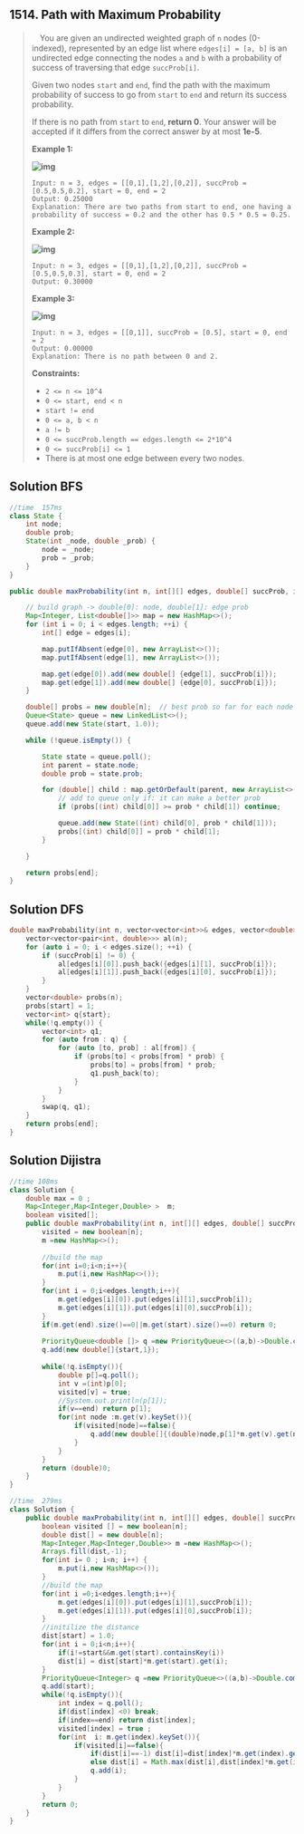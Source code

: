 ## 1514. Path with Maximum Probability

> 　You are given an undirected weighted graph of `n` nodes (0-indexed), represented by an edge list where `edges[i] = [a, b]` is an undirected edge connecting the nodes `a` and `b` with a probability of success of traversing that edge `succProb[i]`.
>
> Given two nodes `start` and `end`, find the path with the maximum probability of success to go from `start` to `end` and return its success probability.
>
> If there is no path from `start` to `end`, **return 0**. Your answer will be accepted if it differs from the correct answer by at most **1e-5**.
>
>  
>
> **Example 1:**
>
> **![img](https://assets.leetcode.com/uploads/2019/09/20/1558_ex1.png)**
>
> ```
> Input: n = 3, edges = [[0,1],[1,2],[0,2]], succProb = [0.5,0.5,0.2], start = 0, end = 2
> Output: 0.25000
> Explanation: There are two paths from start to end, one having a probability of success = 0.2 and the other has 0.5 * 0.5 = 0.25.
> ```
>
> **Example 2:**
>
> **![img](https://assets.leetcode.com/uploads/2019/09/20/1558_ex2.png)**
>
> ```
> Input: n = 3, edges = [[0,1],[1,2],[0,2]], succProb = [0.5,0.5,0.3], start = 0, end = 2
> Output: 0.30000
> ```
>
> **Example 3:**
>
> **![img](https://assets.leetcode.com/uploads/2019/09/20/1558_ex3.png)**
>
> ```
> Input: n = 3, edges = [[0,1]], succProb = [0.5], start = 0, end = 2
> Output: 0.00000
> Explanation: There is no path between 0 and 2.
> ```
>
>  
>
> **Constraints:**
>
> - `2 <= n <= 10^4`
> - `0 <= start, end < n`
> - `start != end`
> - `0 <= a, b < n`
> - `a != b`
> - `0 <= succProb.length == edges.length <= 2*10^4`
> - `0 <= succProb[i] <= 1`
> - There is at most one edge between every two nodes.

## Solution BFS

```java
//time  157ms
class State {
	int node;
	double prob;
	State(int _node, double _prob) {
		node = _node;
		prob = _prob;
	}
}

public double maxProbability(int n, int[][] edges, double[] succProb, int start, int end) {

	// build graph -> double[0]: node, double[1]: edge prob
	Map<Integer, List<double[]>> map = new HashMap<>();
	for (int i = 0; i < edges.length; ++i) {
		int[] edge = edges[i];

		map.putIfAbsent(edge[0], new ArrayList<>());
		map.putIfAbsent(edge[1], new ArrayList<>());

		map.get(edge[0]).add(new double[] {edge[1], succProb[i]});
		map.get(edge[1]).add(new double[] {edge[0], succProb[i]});
	}

	double[] probs = new double[n];  // best prob so far for each node
	Queue<State> queue = new LinkedList<>();
	queue.add(new State(start, 1.0));

	while (!queue.isEmpty()) {

		State state = queue.poll();
		int parent = state.node;
		double prob = state.prob;

		for (double[] child : map.getOrDefault(parent, new ArrayList<>())) {
			// add to queue only if: it can make a better prob
			if (probs[(int) child[0]] >= prob * child[1]) continue;

			queue.add(new State((int) child[0], prob * child[1]));
			probs[(int) child[0]] = prob * child[1];
		}

	}

	return probs[end];
}
```

## Solution DFS

```c++
double maxProbability(int n, vector<vector<int>>& edges, vector<double>& succProb, int start, int end) {
    vector<vector<pair<int, double>>> al(n);
    for (auto i = 0; i < edges.size(); ++i) {
        if (succProb[i] != 0) {
            al[edges[i][0]].push_back({edges[i][1], succProb[i]});
            al[edges[i][1]].push_back({edges[i][0], succProb[i]});
        }
    }
    vector<double> probs(n);
    probs[start] = 1;
    vector<int> q{start};
    while(!q.empty()) {
        vector<int> q1;
        for (auto from : q) {
            for (auto [to, prob] : al[from]) {
                if (probs[to] < probs[from] * prob) {
                    probs[to] = probs[from] * prob;
                    q1.push_back(to);
                }
            }
        }
        swap(q, q1);
    }
    return probs[end];
}
```



## Solution Dijistra



```java
//time 108ms
class Solution {
    double max = 0 ;
    Map<Integer,Map<Integer,Double> >  m;
    boolean visited[];
    public double maxProbability(int n, int[][] edges, double[] succProb, int start, int end) {
        visited = new boolean[n];
        m =new HashMap<>();
        
        //build the map 
        for(int i=0;i<n;i++){
            m.put(i,new HashMap<>());
        }
        for(int i = 0;i<edges.length;i++){
            m.get(edges[i][0]).put(edges[i][1],succProb[i]);
            m.get(edges[i][1]).put(edges[i][0],succProb[i]);
        }
        if(m.get(end).size()==0||m.get(start).size()==0) return 0;
        
        PriorityQueue<double []> q =new PriorityQueue<>((a,b)->Double.compare(b[1],a[1]));
        q.add(new double[]{start,1});
        
        while(!q.isEmpty()){
            double p[]=q.poll();
            int v =(int)p[0];
            visited[v] = true;
            //System.out.println(p[1]);
            if(v==end) return p[1];
            for(int node :m.get(v).keySet()){ 
                if(visited[node]==false){
                	q.add(new double[]{(double)node,p[1]*m.get(v).get(node)});                    
                }
            }
        }
        return (double)0;
    }
}
```



```java
//time  279ms
class Solution {
    public double maxProbability(int n, int[][] edges, double[] succProb, int start, int end) {
        boolean visited [] = new boolean[n];
        double dist[] = new double[n];
        Map<Integer,Map<Integer,Double>> m =new HashMap<>();
        Arrays.fill(dist,-1);
        for(int i= 0 ; i<n; i++) {
            m.put(i,new HashMap<>());
        }
        //build the map
        for(int i =0;i<edges.length;i++){
            m.get(edges[i][0]).put(edges[i][1],succProb[i]);            
            m.get(edges[i][1]).put(edges[i][0],succProb[i]);
        }
        //initilize the distance 
        dist[start] = 1.0;
        for(int i = 0;i<n;i++){
            if(i!=start&&m.get(start).containsKey(i)) 
            dist[i] = dist[start]*m.get(start).get(i);
        }
        PriorityQueue<Integer> q =new PriorityQueue<>((a,b)->Double.compare(dist[b],dist[a])); 
        q.add(start);
        while(!q.isEmpty()){
            int index = q.poll();
            if(dist[index] <0) break;
            if(index==end) return dist[index];
            visited[index] = true ;
            for(int  i: m.get(index).keySet()){
                if(visited[i]==false){
                    if(dist[i]==-1) dist[i]=dist[index]*m.get(index).get(i);
                    else dist[i] = Math.max(dist[i],dist[index]*m.get(index).get(i));
                    q.add(i);
                }
            }
        }
        return 0;
    }
}
```

